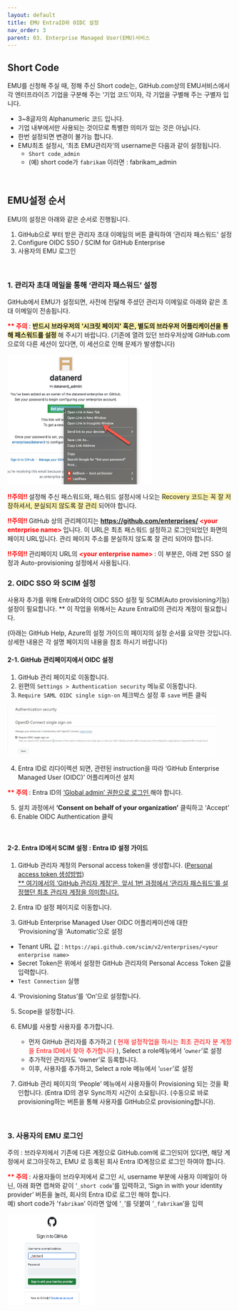 ```yaml
---
layout: default
title: EMU EntraID와 OIDC 설정
nav_order: 3
parent: 03. Enterprise Managed User(EMU)서비스
---
```


## Short Code

EMU를 신청해 주실 때, 정해 주신 Short code는, GitHub.com상의 EMU서비스에서 각 엔터프라이즈 기업을 구분해 주는 ‘기업 코드’이자, 각 기업을 구별해 주는 구별자 입니다. 
- 3~8글자의 Alphanumeric 코드 입니다. 
- 기업 내부에서만 사용되는 것이므로 특별한 의미가 있는 것은 아닙니다. 
- 한번 설정되면 변경이 불가능 합니다. 
- EMU최초 설정시, ‘최초 EMU관리자’의 username은 다음과 같이 설정됩니다. 
   - `Short code_admin`
   - (예) short code가 `fabrikam` 이라면 : fabrikam_admin

<br> 

## EMU설정 순서

EMU의 설정은 아래와 같은 순서로 진행됩니다.  

1.	GitHub으로 부터 받은 관리자 초대 이메일의 버튼 클릭하여 ‘관리자 패스워드' 설정
2.	Configure OIDC SSO / SCIM for GitHub Enterprise
3.	사용자의 EMU 로그인

<br>

### 1. 관리자 초대 메일을 통해 ‘관리자 패스워드’ 설정
 
GitHub에서 EMU가 설정되면, 사전에 전달해 주셨던 관리자 이메일로 아래와 같은 초대 이메일이 전송됩니다. 

**<span style="color:red"> ** 주의 </span>** : **<span style="background-color:#fff5b1"> 반드시 브라우저의 ‘시크릿 페이지' 혹은, 별도의 브라우저 어플리케이션을 통해 패스워드를 설정 </span>** 해 주시기 바랍니다. (기존에 열려 있던 브라우저상에 GitHub.com으로의 다른 세션이 있다면, 이 세션으로 인해 문제가 발생합니다)


  ![image](./img/adminpw-incognito.png)


**<span style="color:red"> !!주의!! </span>**   설정해 주신 패스워드와, 패스워드 설정시에 나오는 <span style="background-color:#fff5b1"> Recovery 코드는 꼭 잘 저장하셔서, 분실되지 않도록 잘 관리 </span>  되어야 합니다. 

**<span style="color:red"> !!주의!! </span>** GitHub 상의 관리페이지는 **<span style="color:red"> https://github.com/enterprises/ \<your enterprise name> </span>**  입니다. 이 URL은 최초 패스워드 설정하고 로그인되었던 화면의 페이지 URL입니다. 관리 페이지 주소를 분실하지 않도록 잘 관리 되어야 합니다. 
  
 **<span style="color:red"> !!주의!! </span>**  관리페이지 URL의 **<span style="color:red"> \<your enterprise name> </span>**  : 이 부분은, 아래 2번 SSO 설정과 Auto-provisioning 설정에서 사용됩니다.
<br> 

### 2. OIDC SSO 와 SCIM 설정 
  
  사용자 추가를 위해 EntraID와의 OIDC SSO 설정 및 SCIM(Auto provisioning기능) 설정이 필요합니다. 
  ** 이 작업을 위해서는 Azure EntraID의 관리자 계정이 필요합니다. 
  
  (아래는 GitHub Help, Azure의 설정 가이드의 페이지의 설정 순서를 요약한 것입니다. 상세한 내용은 각 설명 페이지의 내용을 참조 하시기 바랍니다)
  
#### 2-1. GitHub 관리페이지에서 OIDC 설정
  
  1. GitHub 관리 페이지로 이동합니다. 
  2. 왼편의 `Settings > Authentication security` 메뉴로 이동합니다. 
  3. `Require SAML OIDC single sign-on` 체크박스 설정 후 `save` 버튼 클릭

   ![image](./img/oidc-save.png)

  4. Entra ID로 리다이렉션 되면, 관련된 instruction을 따라 ‘GitHub Enterprise Managed User (OIDC)’ 어플리케이션 설치 
   
   **<span style="color:red"> ** 주의 </span>** : Entra ID의 <U> ‘Global admin’ 권한으로 로그인 </U>  해야 합니다. 

  5. 설치 과정에서 **‘Consent on behalf of your organization’** 클릭하고 ‘Accept’ 
  6. Enable OIDC Authentication 클릭
   
<br>

#### 2-2. Entra ID에서 SCIM 설정 : Entra ID 설정 가이드

1. GitHub 관리자 계정의 Personal access token을 생성합니다. ([Personal access token 생성방법](https://docs.github.com/en/enterprise-cloud@latest/admin/identity-and-access-management/provisioning-user-accounts-for-enterprise-managed-users/configuring-scim-provisioning-for-enterprise-managed-users#creating-a-personal-access-token)) 
 <br> <U> ** 여기에서의 ‘GitHub 관리자 계정’은, 앞서 1번 과정에서 ‘관리자 패스워드’를 설정했던 최초 관리자 계정을 의미합니다. </U> 

2. Entra ID 설정 페이지로 이동합니다. 

3. GitHub Enterprise Managed User OIDC 어플리케이션에 대한 ‘Provisioning’을 ‘Automatic’으로 설정
 - Tenant URL 값 : `https://api.github.com/scim/v2/enterprises/<your enterprise name>`
 - Secret Token은 위에서 설정한 GitHub 관리자의 Personal Access Token 값을 입력합니다. 
 - `Test Connection` 실행

4. ‘Provisioning Status’를 ‘On’으로 설정합니다.

5. Scope을 설정합니다. 

6. EMU를 사용할 사용자를 추가합니다. 
    - 먼저 GitHub 관리자를 추가하고 ( <span style="color:red">현재 설정작업을 하시는 최초 관리자 분 계정을 Entra ID에서 찾아  추가합니다 </span>), Select a role메뉴에서 ‘`owner`’로 설정
    - 추가적인 관리자도 ‘owner’로 등록합니다.
    - 이후,  사용자를 추가하고, Select a role 메뉴에서 ‘`user`’로 설정

7. GitHub 관리 페이지의 ‘People’ 메뉴에서 사용자들이 Provisioning 되는 것을 확인합니다. (Entra ID의 경우 Sync까지 시간이 소요됩니다. (수동으로 바로 provisioning하는 버튼을 통해 사용자를 GitHub으로 provisioning합니다). 

<br>

### 3. 사용자의 EMU 로그인
주의 :  브라우저에서 기존에 다른 계정으로 GitHub.com에 로그인되어 있다면, 해당 계정에서 로그아웃하고, EMU 로 등록된 회사 Entra ID계정으로 로그인 하여야 합니다. 

**<span style="color:red"> ** 주의 </span>** : 사용자들이 브라우저에서 로그인 시,  username 부분에 사용자 이메일이 아닌, 아래 화면 캡쳐와 같이 ‘`_short code`'를 입력하고, ‘Sign in with your identity provider’ 버튼을 눌러, 회사의 Entra ID로 로그인 해야 합니다.  
예) short code가 ‘`fabrikam`’ 이라면 앞에 ‘`_`’를 덧붙여 ‘`_fabrikam`’을 입력

 ![image](./img/emulogin.png)